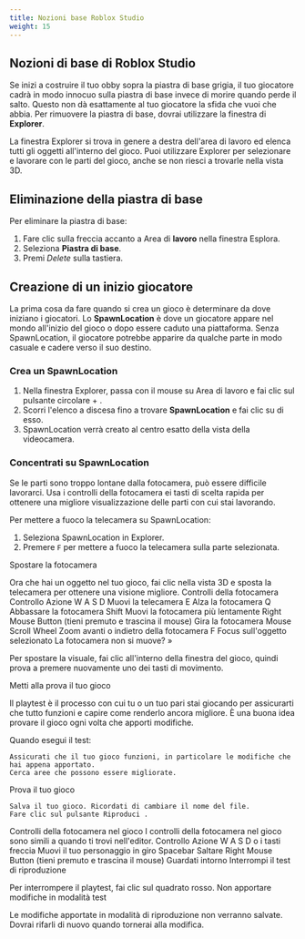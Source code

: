 ```yaml
---
title: Nozioni base Roblox Studio
weight: 15
---
```


## Nozioni di base di Roblox Studio

Se inizi a costruire il tuo obby sopra la piastra di base grigia, il tuo giocatore cadrà in modo innocuo sulla piastra di base invece di morire quando perde il salto. Questo non dà esattamente al tuo giocatore la sfida che vuoi che abbia. Per rimuovere la piastra di base, dovrai utilizzare la finestra di **Explorer**.

La finestra Explorer si trova in genere a destra dell'area di lavoro ed elenca tutti gli oggetti all'interno del gioco. Puoi utilizzare Explorer per selezionare e lavorare con le parti del gioco, anche se non riesci a trovarle nella vista 3D.

## Eliminazione della piastra di base

Per eliminare la piastra di base:

1. Fare clic sulla freccia accanto a Area di **lavoro** nella finestra Esplora.
1. Seleziona **Piastra di base**.
1. Premi *Delete* sulla tastiera.

## Creazione di un inizio giocatore

La prima cosa da fare quando si crea un gioco è determinare da dove iniziano i giocatori. Lo **SpawnLocation** è dove un giocatore appare nel mondo all'inizio del gioco o dopo essere caduto una piattaforma. Senza SpawnLocation, il giocatore potrebbe apparire da qualche parte in modo casuale e cadere verso il suo destino.

### Crea un SpawnLocation

1. Nella finestra Explorer, passa con il mouse su Area di lavoro e fai clic sul pulsante circolare + .
1. Scorri l'elenco a discesa fino a trovare **SpawnLocation** e fai clic su di esso.
1. SpawnLocation verrà creato al centro esatto della vista della videocamera.

### Concentrati su SpawnLocation

Se le parti sono troppo lontane dalla fotocamera, può essere difficile lavorarci. Usa i controlli della fotocamera ei tasti di scelta rapida per ottenere una migliore visualizzazione delle parti con cui stai lavorando.

Per mettere a fuoco la telecamera su SpawnLocation:

1. Seleziona SpawnLocation in Explorer.
1. Premere `F` per mettere a fuoco la telecamera sulla parte selezionata.

Spostare la fotocamera

Ora che hai un oggetto nel tuo gioco, fai clic nella vista 3D e sposta la telecamera per ottenere una visione migliore.
Controlli della fotocamera
Controllo 	Azione
W A S D 	Muovi la telecamera
E 	Alza la fotocamera
Q 	Abbassare la fotocamera
Shift 	Muovi la fotocamera più lentamente
Right Mouse Button (tieni premuto e trascina il mouse) 	Gira la fotocamera
Mouse Scroll Wheel 	Zoom avanti o indietro della fotocamera
F 	Focus sull'oggetto selezionato
La fotocamera non si muove? »

Per spostare la visuale, fai clic all'interno della finestra del gioco, quindi prova a premere nuovamente uno dei tasti di movimento.

Metti alla prova il tuo gioco

Il playtest è il processo con cui tu o un tuo pari stai giocando per assicurarti che tutto funzioni e capire come renderlo ancora migliore. È una buona idea provare il gioco ogni volta che apporti modifiche.

Quando esegui il test:

    Assicurati che il tuo gioco funzioni, in particolare le modifiche che hai appena apportato.
    Cerca aree che possono essere migliorate.

Prova il tuo gioco

    Salva il tuo gioco. Ricordati di cambiare il nome del file.
    Fare clic sul pulsante Riproduci .

Controlli della fotocamera nel gioco
I controlli della fotocamera nel gioco sono simili a quando ti trovi nell'editor.
Controllo 	Azione
W A S D  o i tasti freccia 	Muovi il tuo personaggio in giro
Spacebar 	Saltare
Right Mouse Button (tieni premuto e trascina il mouse) 	Guardati intorno
Interrompi il test di riproduzione

Per interrompere il playtest, fai clic sul quadrato rosso.
Non apportare modifiche in modalità test

Le modifiche apportate in modalità di riproduzione non verranno salvate. Dovrai rifarli di nuovo quando tornerai alla modifica.

